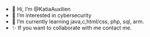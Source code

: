 - 👋 Hi, I’m @KatiaAuxilien
- 👀 I’m interested in cybersecurity
- 🌱 I’m currently learning java,c,html/css, php, sql, arm.
- ✨ If you want to collaborate with me contact me.
